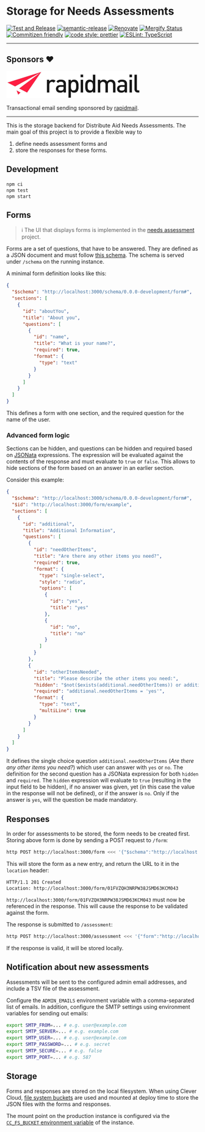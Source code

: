 # Storage for Needs Assessments

[![Test and Release](https://github.com/distributeaid/needs-assessment-storage/actions/workflows/test-and-release.yml/badge.svg)](https://github.com/distributeaid/needs-assessment-storage/actions/workflows/test-and-release.yml)
[![semantic-release](https://img.shields.io/badge/%20%20%F0%9F%93%A6%F0%9F%9A%80-semantic--release-e10079.svg)](https://github.com/semantic-release/semantic-release)
[![Renovate](https://img.shields.io/badge/renovate-enabled-brightgreen.svg)](https://renovatebot.com)
[![Mergify Status](https://img.shields.io/endpoint.svg?url=https://gh.mergify.io/badges/DistributeAid/needs-assessment-storage)](https://mergify.io)
[![Commitizen friendly](https://img.shields.io/badge/commitizen-friendly-brightgreen.svg)](http://commitizen.github.io/cz-cli/)
[![code style: prettier](https://img.shields.io/badge/code_style-prettier-ff69b4.svg)](https://github.com/prettier/prettier/)
[![ESLint: TypeScript](https://img.shields.io/badge/ESLint-TypeScript-blue.svg)](https://github.com/typescript-eslint/typescript-eslint)

---

## Sponsors :heart:

[![rapidmail](./docs/sponsor-rapidmail.png)](https://www.rapidmail.com/)

Transactional email sending sponsored by
[rapidmail](https://www.rapidmail.com/).

---

This is the storage backend for Distribute Aid Needs Assessments. The main goal
of this project is to provide a flexible way to

1. define needs assessment forms and
2. store the responses for these forms.

## Development

```
npm ci
npm test
npm start
```

## Forms

> :information_source: The UI that displays forms is implemented in the
> [needs assessment](https://github.com/distributeaid/needs-assessment) project.

Forms are a set of questions, that have to be answered. They are defined as a
JSON document and must follow [this schema](./src/schema/form.ts). The schema is
served under `/schema` on the running instance.

A minimal form definition looks like this:

```json
{
  "$schema": "http://localhost:3000/schema/0.0.0-development/form#",
  "sections": [
    {
      "id": "aboutYou",
      "title": "About you",
      "questions": [
        {
          "id": "name",
          "title": "What is your name?",
          "required": true,
          "format": {
            "type": "text"
          }
        }
      ]
    }
  ]
}
```

This defines a form with one section, and the required question for the name of
the user.

### Advanced form logic

Sections can be hidden, and questions can be hidden and required based on
[JSONata](https://jsonata.org/) expressions. The expression will be evaluated
against the contents of the response and must evaluate to `true` or `false`.
This allows to hide sections of the form based on an answer in an earlier
section.

Consider this example:

```json
{
  "$schema": "http://localhost:3000/schema/0.0.0-development/form#",
  "$id": "http://localhost:3000/form/example",
  "sections": [
    {
      "id": "additional",
      "title": "Additional Information",
      "questions": [
        {
          "id": "needOtherItems",
          "title": "Are there any other items you need?",
          "required": true,
          "format": {
            "type": "single-select",
            "style": "radio",
            "options": [
              {
                "id": "yes",
                "title": "yes"
              },
              {
                "id": "no",
                "title": "no"
              }
            ]
          }
        },
        {
          "id": "otherItemsNeeded",
          "title": "Please describe the other items you need:",
          "hidden": "$not($exists(additional.needOtherItems)) or additional.needOtherItems = 'no'",
          "required": "additional.needOtherItems = 'yes'",
          "format": {
            "type": "text",
            "multiLine": true
          }
        }
      ]
    }
  ]
}
```

It defines the single choice question `additional.needOtherItems` (_Are there
any other items you need?_) which user can answer with `yes` or `no`. The
definition for the second question has a JSONata expression for both `hidden`
and `required`. The `hidden` expression will evaluate to `true` (resulting in
the input field to be hidden), if no answer was given, yet (in this case the
value in the response will not be defined), or if the answer is `no`. Only if
the answer is `yes`, will the question be made mandatory.

## Responses

In order for assessments to be stored, the form needs to be created first.
Storing above form is done by sending a POST request to `/form`:

```bash
http POST http://localhost:3000/form <<< '{"$schema":"http://localhost:3000/schema/0.0.0-development/form#","sections":[{"id":"aboutYou","title":"About you","questions":[{"id":"name","title":"What is your name?","required":true,"format":{"type":"text"}}]}]}'
```

This will store the form as a new entry, and return the URL to it in the
`location` header:

```
HTTP/1.1 201 Created
Location: http://localhost:3000/form/01FVZQH3NRPW38JSMD63KCM043
```

`http://localhost:3000/form/01FVZQH3NRPW38JSMD63KCM043` must now be referenced
in the response. This will cause the response to be validated against the form.

The response is submitted to `/assessment`:

```bash
http POST http://localhost:3000/assessment <<< '{"form":"http://localhost:3000/form/01FVZQH3NRPW38JSMD63KCM043","response":{"aboutYou":{"name":"Alex Doe"}}}'
```

If the response is valid, it will be stored locally.

## Notification about new assessments

Assessments will be sent to the configured admin email addresses, and include a
TSV file of the assessment.

Configure the `ADMIN_EMAILS` environment variable with a comma-separated list of
emails. In addition, configure the SMTP settings using environment variables for
sending out emails:

```bash
export SMTP_FROM=... # e.g. user@example.com
export SMTP_SERVER=... # e.g. example.com
export SMTP_USER=... # e.g. user@example.com
export SMTP_PASSWORD=... # e.g. secret
export SMTP_SECURE=... # e.g. false
export SMTP_PORT=... # e.g. 587
```

## Storage

Forms and responses are stored on the local filesystem. When using Clever Cloud,
[file system buckets](https://www.clever-cloud.com/doc/deploy/addon/fs-bucket/)
are used and mounted at deploy time to store the JSON files with the forms and
responses.

The mount point on the production instance is configured via the
[`CC_FS_BUCKET` environment variable](https://www.clever-cloud.com/blog/features/2017/09/22/fs-bucket-environment-variable/)
of the instance.

